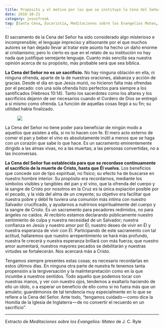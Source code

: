 ```yaml
---
title: Propósito y el motivo por los que se instituyó la Cena del Señor
date: 2016-10-21
category: jesusfreak
tag: [Santa Cena, Eucaristía, Meditaciones sobre los Evangelios Mateo, J. C. Ryle]
---
```


El sacramento de la Cena del Señor ha sido considerado algo misterioso e incomprensible; el lenguaje impreciso y altisonante por el que muchos autores se han dejado llevar al tratar este asunto ha hecho un daño enorme al cristianismo; pero lo cierto es que en el relato de su institución no hay nada que justifique semejante lenguaje. Cuanto más sencilla sea nuestra opinión acerca de su propósito, más probable será que sea bíblica.

**La Cena del Señor no es un sacrificio.** No hay ninguna oblación en ella, ni ninguna ofrenda, aparte de la de nuestras oraciones, alabanza y acción de gracias. Desde el día en que Jesús murió, no hicieron falta más ofrendas por el pecado: con una sola ofrenda hizo perfectos para siempre a los santificados (Hebreos 10:14). Tanto los sacerdotes como los altares y los sacrificios dejaron de ser necesarios cuando el Cordero de Dios se entregó a sí mismo como ofrenda. La función de aquellas cosas llegó a su fin; su utilidad había finalizado.

<figure>

![](https://cdn-images-1.medium.com/max/600/1*W_qCsKp8MXLtEItIcZ9MXg.png)

</figure>

La Cena del Señor no tiene poder para beneficiar de ningún modo a aquellos que asisten a ella, si no lo hacen con fe. El mero acto externo de comer el pan y beber el vino es absolutamente inútil a menos que se haga con un corazón que sabe lo que hace. Es un sacramento eminentemente dirigido a las almas vivas, no a las muertas; a las personas convertidas, no a las inconversas.

**La Cena del Señor fue establecida para que se recordase continuamente el sacrificio de la muerte de Cristo, hasta que Él vuelva.** Los beneficios que concede son de tipo espiritual, no físico; su efecto ha de buscarse en nuestro hombre interior. Su propósito era recordarnos, mediante los símbolos visibles y tangibles del pan y el vino, que la ofrenda del cuerpo y la sangre de Cristo por nosotros en la Cruz es la única expiación posible por el pecado, y la vida del alma de un creyente; su objetivo era facilitar que nuestra pobre y débil fe tuviera una comunión más íntima con nuestro Salvador crucificado, y ayudarnos a nutrirnos espiritualmente del cuerpo y la sangre de Cristo. Es un sacramento para pecadores redimidos, no para ángeles no caídos. Al recibirlo estamos declarando públicamente nuestro sentimiento de culpa y nuestra necesidad de un Salvador; nuestra confianza en Jesús y nuestro amor por Él; nuestro deseo de vivir en Él y nuestra esperanza de vivir con Él. Participando de este sacramento con tal actitud, hallaremos que nuestro arrepentimiento se hará más profundo, nuestra fe crecerá y nuestra esperanza brillará con más fuerza; que nuestro amor aumentará, nuestros mayores pecados se debilitarán y nuestras virtudes se fortalecerán. Nos acercará más a Cristo.

Tengamos siempre presentes estas cosas; es necesario recordarlas en estos últimos días. En ninguna otra parte de nuestra fe tenemos tanta propensión a la tergiversación y la malinterpretación como en la que incumbe a nuestros sentidos. Todo aquello que podemos tocar con nuestras manos, y ver con nuestro ojos, tendemos a exaltarlo haciendo de ello un ídolo, o a esperar un beneficio de ello como si no fuera más que un amuleto; guardémonos de tal tendencia muy especialmente en lo que se refiere a la Cena del Señor. Ante todo, “tengamos cuidado — como dice la Homilía de la Iglesia de Inglaterra — de no convertir el recuerdo en un sacrificio”.

* * *

Extracto de *Meditaciones sobre los Evangelios: Mateo* de J. C. Ryle
